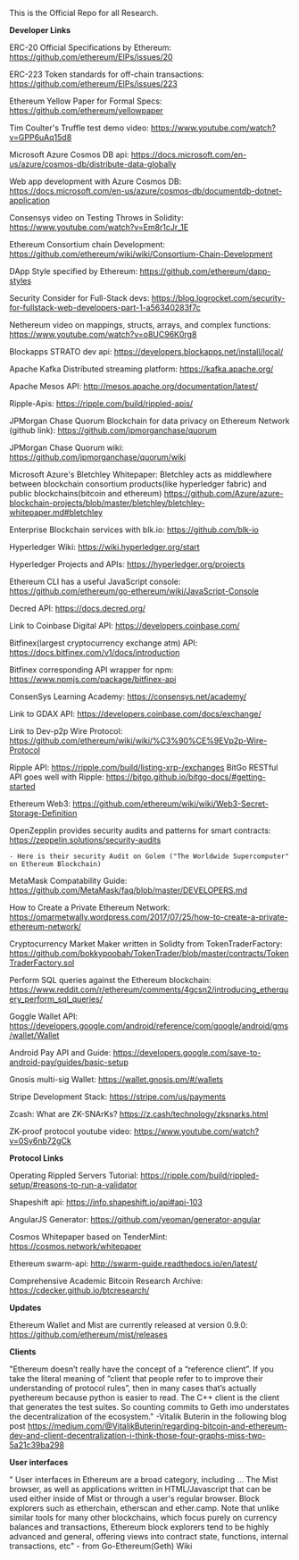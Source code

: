 This is the Official Repo for all Research.

**Developer Links**

ERC-20 Official Specifications by Ethereum: https://github.com/ethereum/EIPs/issues/20

ERC-223 Token standards for off-chain transactions: https://github.com/ethereum/EIPs/issues/223

Ethereum Yellow Paper for Formal Specs: https://github.com/ethereum/yellowpaper

Tim Coulter's Truffle test demo video: https://www.youtube.com/watch?v=GPP6uAq15d8

Microsoft Azure Cosmos DB api: https://docs.microsoft.com/en-us/azure/cosmos-db/distribute-data-globally

Web app development with Azure Cosmos DB: https://docs.microsoft.com/en-us/azure/cosmos-db/documentdb-dotnet-application

Consensys video on Testing Throws in Solidity: https://www.youtube.com/watch?v=Em8r1cJr_1E

Ethereum Consortium chain Development: https://github.com/ethereum/wiki/wiki/Consortium-Chain-Development

DApp Style specified by Ethereum: https://github.com/ethereum/dapp-styles

Security Consider for Full-Stack devs: https://blog.logrocket.com/security-for-fullstack-web-developers-part-1-a56340283f7c

Nethereum video on mappings, structs, arrays, and complex functions: https://www.youtube.com/watch?v=o8UC96K0rg8

Blockapps STRATO dev api: https://developers.blockapps.net/install/local/

Apache Kafka Distributed streaming platform: https://kafka.apache.org/ 

Apache Mesos API: http://mesos.apache.org/documentation/latest/

Ripple-Apis: https://ripple.com/build/rippled-apis/

JPMorgan Chase Quorum Blockchain for data privacy on Ethereum Network (github link): https://github.com/jpmorganchase/quorum 

JPMorgan Chase Quorum wiki: https://github.com/jpmorganchase/quorum/wiki

Microsoft Azure's Bletchley Whitepaper: Bletchley acts as middlewhere between blockchain consortium products(like hyperledger fabric) and public blockchains(bitcoin and ethereum) https://github.com/Azure/azure-blockchain-projects/blob/master/bletchley/bletchley-whitepaper.md#bletchley

Enterprise Blockchain services with blk.io: https://github.com/blk-io

Hyperledger Wiki: https://wiki.hyperledger.org/start

Hyperledger Projects and APIs: https://hyperledger.org/projects

Ethereum CLI has a useful JavaScript console: https://github.com/ethereum/go-ethereum/wiki/JavaScript-Console

Decred API: https://docs.decred.org/

Link to Coinbase Digital API: https://developers.coinbase.com/

Bitfinex(largest cryptocurrency exchange atm) API: https://docs.bitfinex.com/v1/docs/introduction

Bitfinex corresponding API wrapper for npm: https://www.npmjs.com/package/bitfinex-api

ConsenSys Learning Academy: https://consensys.net/academy/

Link to GDAX API: https://developers.coinbase.com/docs/exchange/

Link to Dev-p2p Wire Protocol: https://github.com/ethereum/wiki/wiki/%C3%90%CE%9EVp2p-Wire-Protocol

Ripple API: https://ripple.com/build/listing-xrp-/exchanges
BitGo RESTful API goes well with Ripple: https://bitgo.github.io/bitgo-docs/#getting-started

Ethereum Web3: https://github.com/ethereum/wiki/wiki/Web3-Secret-Storage-Definition 

OpenZepplin provides security audits and patterns for smart contracts: https://zeppelin.solutions/security-audits
	
	- Here is their security Audit on Golem ("The Worldwide Supercomputer" on Ethereum Blockchain)

MetaMask Compatability Guide: https://github.com/MetaMask/faq/blob/master/DEVELOPERS.md

How to Create a Private Ethereum Network: https://omarmetwally.wordpress.com/2017/07/25/how-to-create-a-private-ethereum-network/

Cryptocurrency Market Maker written in Solidty from TokenTraderFactory: https://github.com/bokkypoobah/TokenTrader/blob/master/contracts/TokenTraderFactory.sol 

Perform SQL queries against the Ethereum blockchain: https://www.reddit.com/r/ethereum/comments/4gcsn2/introducing_etherquery_perform_sql_queries/

Goggle Wallet API: https://developers.google.com/android/reference/com/google/android/gms/wallet/Wallet 

Android Pay API and Guide: https://developers.google.com/save-to-android-pay/guides/basic-setup

Gnosis multi-sig Wallet: https://wallet.gnosis.pm/#/wallets

Stripe Development Stack: https://stripe.com/us/payments

Zcash: What are ZK-SNArKs? https://z.cash/technology/zksnarks.html

ZK-proof protocol youtube video: https://www.youtube.com/watch?v=0Sy6nb72gCk

**Protocol Links**

Operating Rippled Servers Tutorial: https://ripple.com/build/rippled-setup/#reasons-to-run-a-validator

Shapeshift api: https://info.shapeshift.io/api#api-103

AngularJS Generator: https://github.com/yeoman/generator-angular

Cosmos Whitepaper based on TenderMint: https://cosmos.network/whitepaper

Ethereum swarm-api: http://swarm-guide.readthedocs.io/en/latest/

Comprehensive Academic Bitcoin Research Archive: https://cdecker.github.io/btcresearch/

**Updates**

Ethereum Wallet and Mist are currently released at version 0.9.0: https://github.com/ethereum/mist/releases
	

**Clients**

"Ethereum doesn’t really have the concept of a “reference client”. If you take the literal meaning of “client that people refer to to improve their understanding of protocol rules”, then in many cases that’s actually pyethereum because python is easier to read. The C++ client is the client that generates the test suites. So counting commits to Geth imo understates the decentralization of the ecosystem." -Vitalik Buterin in the following blog post https://medium.com/@VitalikButerin/regarding-bitcoin-and-ethereum-dev-and-client-decentralization-i-think-those-four-graphs-miss-two-5a21c39ba298


**User interfaces** 

" User interfaces in Ethereum are a broad category, including ... 
The Mist browser, as well as applications written in HTML/Javascript that can be used either inside of Mist or through a user's regular browser. Block explorers such as etherchain,
 etherscan and ether.camp. Note that unlike similar tools for many other blockchains, which focus purely on currency balances and transactions, Ethereum block explorers tend to be 
highly advanced and general, offering views into contract state, functions, internal transactions, etc"	- from Go-Ethereum(Geth) Wiki


